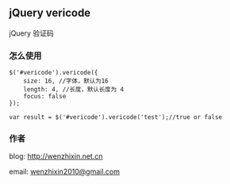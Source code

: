 ## jQuery vericode

jQuery 验证码

### 怎么使用

    $('#vericode').vericode({
        size: 16, //字体，默认为16
		length: 4, //长度，默认长度为 4
		focus: false
    });

    var result = $('#vericode').vericode('test');//true or false
	
### 作者

blog: http://wenzhixin.net.cn

email: wenzhixin2010@gmail.com
